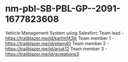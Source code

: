 # nm-pbl-SB-PBL-GP--2091-1677823608
Vehicle Management System using Salesforc
 Team lead - https://trailblazer.me/id/kartm143jk
Team member 1 - https://trailblazer.me/id/ellam40
Team member 2 - https://trailblazer.me/id/arjuk12
Team member 3 - https://trailblazer.me/id/gcreations3
